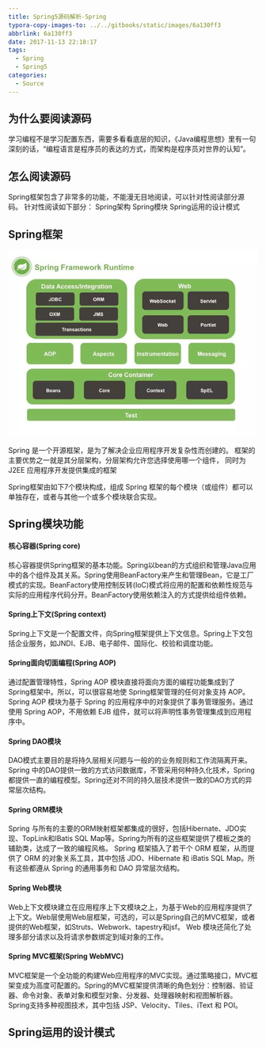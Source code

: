 ```yaml
---
title: Spring5源码解析-Spring
typora-copy-images-to: ../../gitbooks/static/images/6a130ff3
abbrlink: 6a130ff3
date: 2017-11-13 22:18:17
tags:
  - Spring
  - Spring5
categories:
  - Source
---
```


## 为什么要阅读源码

学习编程不是学习配置东西，需要多看看底层的知识，《Java编程思想》里有一句深刻的话，“编程语言是程序员的表达的方式，而架构是程序员对世界的认知”。 

## 怎么阅读源码

Spring框架包含了非常多的功能，不能漫无目地阅读，可以针对性阅读部分源码。
针对性阅读如下部分：
Spring架构
Spring模块
Spring运用的设计模式

## Spring框架

![img](../../gitbooks/static/images/6a130ff3/7445574-6c604b7559a79729.webp)

Spring 是一个开源框架，是为了解决企业应用程序开发复杂性而创建的。
框架的主要优势之一就是其分层架构，分层架构允许您选择使用哪一个组件，
同时为 J2EE 应用程序开发提供集成的框架

Spring框架由如下7个模块构成，组成 Spring 框架的每个模块（或组件）都可以单独存在，或者与其他一个或多个模块联合实现。

## Spring模块功能

#### 核心容器(Spring core)

核心容器提供Spring框架的基本功能。Spring以bean的方式组织和管理Java应用中的各个组件及其关系。Spring使用BeanFactory来产生和管理Bean，它是工厂模式的实现。BeanFactory使用控制反转(IoC)模式将应用的配置和依赖性规范与实际的应用程序代码分开。BeanFactory使用依赖注入的方式提供给组件依赖。

#### Spring上下文(Spring context)

Spring上下文是一个配置文件，向Spring框架提供上下文信息。Spring上下文包括企业服务，如JNDI、EJB、电子邮件、国际化、校验和调度功能。

#### Spring面向切面编程(Spring AOP)

通过配置管理特性，Spring AOP 模块直接将面向方面的编程功能集成到了 Spring框架中。所以，可以很容易地使 Spring框架管理的任何对象支持 AOP。Spring AOP 模块为基于 Spring 的应用程序中的对象提供了事务管理服务。通过使用 Spring AOP，不用依赖 EJB 组件，就可以将声明性事务管理集成到应用程序中。

#### Spring DAO模块

DAO模式主要目的是将持久层相关问题与一般的的业务规则和工作流隔离开来。Spring 中的DAO提供一致的方式访问数据库，不管采用何种持久化技术，Spring都提供一直的编程模型。Spring还对不同的持久层技术提供一致的DAO方式的异常层次结构。

#### Spring ORM模块

Spring 与所有的主要的ORM映射框架都集成的很好，包括Hibernate、JDO实现、TopLink和IBatis SQL Map等。Spring为所有的这些框架提供了模板之类的辅助类，达成了一致的编程风格。
Spring 框架插入了若干个 ORM 框架，从而提供了 ORM 的对象关系工具，其中包括 JDO、Hibernate 和 iBatis SQL Map。所有这些都遵从 Spring 的通用事务和 DAO 异常层次结构。

#### Spring Web模块

Web上下文模块建立在应用程序上下文模块之上，为基于Web的应用程序提供了上下文。Web层使用Web层框架，可选的，可以是Spring自己的MVC框架，或者提供的Web框架，如Struts、Webwork、tapestry和jsf。
Web 模块还简化了处理多部分请求以及将请求参数绑定到域对象的工作。

#### Spring MVC框架(Spring WebMVC)

MVC框架是一个全功能的构建Web应用程序的MVC实现。通过策略接口，MVC框架变成为高度可配置的。Spring的MVC框架提供清晰的角色划分：控制器、验证器、命令对象、表单对象和模型对象、分发器、处理器映射和视图解析器。Spring支持多种视图技术，其中包括 JSP、Velocity、Tiles、iText 和 POI。

## Spring运用的设计模式

